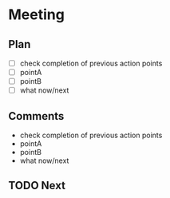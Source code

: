 # Meeting

## Plan

 - [ ] check completion of previous action points
 - [ ] pointA
 - [ ] pointB
 - [ ] what now/next

## Comments

 - check completion of previous action points
 - pointA
 - pointB
 - what now/next

## TODO Next

